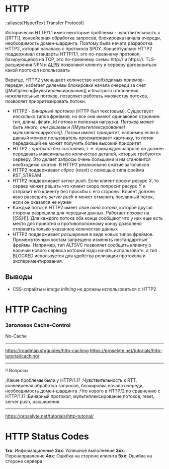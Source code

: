 # HTTP
::aliases[HyperText Transfer Protocol]

Исторически HTTP/1.1 имел некоторые проблемы - чувствительность к [[RTT]], конвейерная обработка запросов,
блокировка начала очереди, необходимость домен-шардинга. Поэтому была начата разработка HTTP2,
которая началась с протокола SPDY. Концептуально HTTP2 поддерживал стандарты HTTP/1.1,
это по-прежнему протокол, базирующийся на TCP, это по-прежнему схемы http:// и https://.
TLS-расширения NPN и [ALPN](https://en.wikipedia.org/wiki/Application-Layer_Protocol_Negotiation)
позволяют клиенту и серверу договориться какой протокол использовать

Вкратце, HTTP2 уменьшает количество необходимых приемов-передач, избегает дилеммы блокировки
начала очереди за счет [[Multiplexing|мультиплексирования]] и быстрого отклонения нежелательных
потоков, позволяет работать множеству потоков, позволяет приоритезировать потоки.

- HTTP2 - _бинарный протокол_ (HTTP был текстовым). Существует несколько типов фреймов,
  но все они имеют одинаковое строение: тип, длина, флаги, id потока и полезная нагрузка.
  _Потоков может быть много, они дешевы и [[Мультиплексирование!мультиплексируются]]_.
  _Потоки имеют приоритет_, например если в данный момент пользователь просматривает картинку,
  то поток передающий ее может получить более высокий приоритет
- HTTP2 - _протокол без состояния_, т. е. прикаждом запросе он должен передавать максимальное
  количество деталей, которые требуются серверу. Это делает запросы очень большими и им становится
  необходимо сжатие. В HTTP2 реализовано сжатие заголовков
- HTTP2 поддерживает _сброс_ (reset) с помощью типа фрейма RST_STREAM
- HTTP2 поддерживает _server push_. Если клиент просит ресурс _X_, то сервер может решить что клиент
  скоро попросит ресурс _Y_ и отправит его клиенту без просьбы с его стороны. Клиент должен явно
  разрешить _server push_ и может отменить посланный поток, если он оказался не нужен
- Каждый поток в HTTP2 имеет свое _окно потока_, которое другая сторона разрешила для передачи
  данных. Работает похоже на [[SSH]]. Для каждого потока оба конца сообщают что у них еще есть
  место для принятия и противоположному концу дозволено отправить только указанное количество данных
- HTTP2 поддерживает _расширения_ в виде новых типов фреймов. Промежуточным хостам запрещено изменять
  нестандартные фреймы. Например, тип ALTSVC позволяет сообщить клиенту о наличии нового сервиса
  который надо начать использовать, а тип BLOCKED используется для удобства релизации протокола
  и экспериментирования.

## Выводы

- CSS-спрайты и _image Inlining_ не должны использоваться с HTTP2

# HTTP Caching

### Заголовок Cache-Control

No-Cache

---

https://roadmap.sh/guides/http-caching
https://proselyte.net/tutorials/http-tutorial/caching/

---

!! Вопросы

;Какие проблемы были у HTTP/1.1?
:Чувствительность к RTT, конвейреная обработка запросов, блокировка начала очереди, необходимость домен-шардинга
;Что нового в HTTP/2 по сравнению с HTTP/1.1?
:Бинарный протокол, мультиплексирование потоков, reset, server push, расширения

---

https://proselyte.net/tutorials/http-tutorial/

# HTTP Status Codes

**1xx**: Информационные
**2xx**: Успешное выполнение
**3xx**: Перенаправление
**4xx**: Ошибка на стороне клиента
**5xx**: Ошибка на стороне сервера
